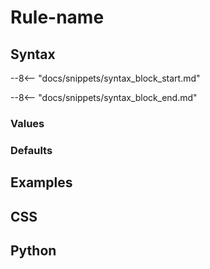 <!-- This is the template file for a CSS rule reference page. -->

# Rule-name

<!-- Short description of what the rule does, without syntax details or anything.
One or two sentences is typically enough. -->

## Syntax

--8<-- "docs/snippets/syntax_block_start.md"
<!--
Formal syntax description of the rule
rule-name: <a href="../../css_types/type_one">&lt;type-one&gt;</a>;
-->
--8<-- "docs/snippets/syntax_block_end.md"

<!-- Description of what the rule uses the types/values for. -->

### Values

<!--
For enum-like styles that don't warrant a dedicated type.
-->

### Defaults

<!-- If necessary, make note of the default values here.
Otherwise, delete this section.
E.g., `border` contains this section. -->

## Examples

<!--
Short description of the first example.

=== "Output"

    ```{.textual path="docs/examples/styles/rule.py"}
    ```

=== "rule.py"

    ```py
    --8<-- "docs/examples/styles/rule.py"
    ```

=== "rule.css"

    ```sass
    --8<-- "docs/examples/styles/rule.css"
    ```
-->

<!--
Short description of the second example.
(If only one example is given, make sure the section is called "Example" and not "Examples".)

=== "Output"

    ```{.textual path="docs/examples/styles/rule.py"}
    ```

=== "rule.py"

    ```py
    --8<-- "docs/examples/styles/rule.py"
    ```

=== "rule.css"

    ```sass
    --8<-- "docs/examples/styles/rule.css"
    ```

-->

<!-- ... -->

## CSS

<!--
The CSS syntax for the rule definitions.
Include comments when relevant.
Include all variations.
List all values, if possible and sensible.

```sass
rule-name: value1
rule-name: value2
rule-name: different-syntax-value shown-here

rule-name-variant: value3
rule-name-variant: value4
```

-->

## Python

<!--
The Python syntax for the rule definitions.
Copy the same examples as the ones shown in the CSS above.

If the programmatic way of setting the rule differs significantly from the CSS way, make note of that here.

```py
widget.styles.rule_name = value1
widget.styles.rule_name = value2
widget.styles.rule_name = (different_syntax_value, shown_here)

widget.styles.rule_name_variant = value3
widget.styles.rule_name_variant = value4
```

-->
